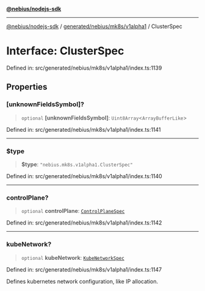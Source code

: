 [**@nebius/nodejs-sdk**](../../../../../README.md)

---

[@nebius/nodejs-sdk](../../../../../README.md) / [generated/nebius/mk8s/v1alpha1](../README.md) / ClusterSpec

# Interface: ClusterSpec

Defined in: src/generated/nebius/mk8s/v1alpha1/index.ts:1139

## Properties

### \[unknownFieldsSymbol\]?

> `optional` **\[unknownFieldsSymbol\]**: `Uint8Array`\<`ArrayBufferLike`\>

Defined in: src/generated/nebius/mk8s/v1alpha1/index.ts:1141

---

### $type

> **$type**: `"nebius.mk8s.v1alpha1.ClusterSpec"`

Defined in: src/generated/nebius/mk8s/v1alpha1/index.ts:1140

---

### controlPlane?

> `optional` **controlPlane**: [`ControlPlaneSpec`](ControlPlaneSpec.md)

Defined in: src/generated/nebius/mk8s/v1alpha1/index.ts:1142

---

### kubeNetwork?

> `optional` **kubeNetwork**: [`KubeNetworkSpec`](KubeNetworkSpec.md)

Defined in: src/generated/nebius/mk8s/v1alpha1/index.ts:1147

Defines kubernetes network configuration, like IP allocation.
